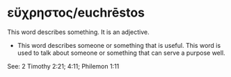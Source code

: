 # εὔχρηστος/euchrēstos
This word describes something. It is an adjective.

* This word describes someone or something that is useful. This word is used to talk about someone or something that can serve a purpose well.

See: 2 Timothy 2:21; 4:11; Philemon 1:11
